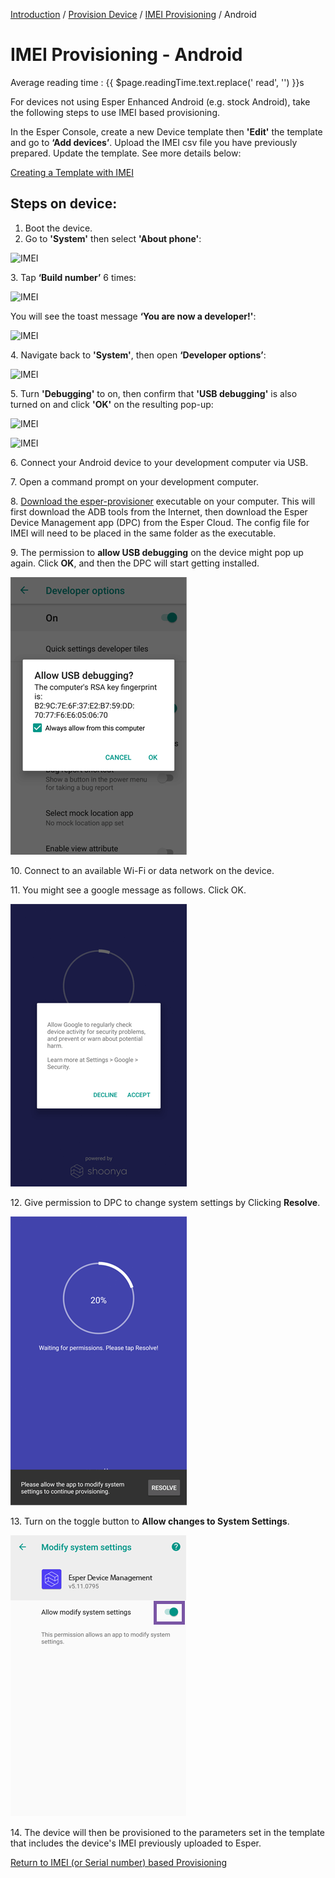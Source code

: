 [Introduction](../../../index.md) / [Provision Device](../../index.md) / [IMEI Provisioning](../index.md) / Android
# IMEI Provisioning - Android
<div class="avg-reading-time" style="margin-top: 0rem;">Average reading time : {{ $page.readingTime.text.replace(' read', '') }}s</div>

For devices not using Esper Enhanced Android (e.g. stock Android), take the following steps to use IMEI based provisioning.

In the Esper Console, create a new Device template then **'Edit'** the template and go to **‘Add devices’**. Upload the IMEI csv file you have previously prepared. Update the template. See more details below:

[Creating a Template with IMEI](../../../device-template/imei-provisioning-template/index.md)

## Steps on device:

1.  Boot the device.
2.  Go to **'System'** then select **'About phone'**:

![IMEI](https://documentation-media.s3.amazonaws.com/images/2_IMEI.width-800.png?AWSAccessKeyId=AKIAJHOTEM5S4GAN2SGA)

3\. Tap **‘Build number’** 6 times:

![IMEI](https://documentation-media.s3.amazonaws.com/images/3_IMEI.width-800.png?AWSAccessKeyId=AKIAJHOTEM5S4GAN2SGA)

You will see the toast message **‘You are now a developer!'**:

![IMEI](https://documentation-media.s3.amazonaws.com/images/4_IMEI.width-800.png?AWSAccessKeyId=AKIAJHOTEM5S4GAN2SGA)

4\. Navigate back to **'System'**, then open **‘Developer options’**:

![IMEI](https://documentation-media.s3.amazonaws.com/images/5_IMEI.width-800.png?AWSAccessKeyId=AKIAJHOTEM5S4GAN2SGA)

5\. Turn **'Debugging'** to on, then confirm that **'USB debugging'** is also turned on and click **'OK'** on the resulting pop-up:

![IMEI](https://documentation-media.s3.amazonaws.com/images/6_IMEI.width-800.png?AWSAccessKeyId=AKIAJHOTEM5S4GAN2SGA)

![IMEI](https://documentation-media.s3.amazonaws.com/images/7_IMEI.width-800.png?AWSAccessKeyId=AKIAJHOTEM5S4GAN2SGA)

6\. Connect your Android device to your development computer via USB.

7\. Open a command prompt on your development computer.

8\. [Download the esper-provisioner](../../adb-provisioning/downloadexecutable.md) executable on your computer. This will first download the ADB tools from the Internet, then download the Esper Device Management app (DPC) from the Esper Cloud. The config file for IMEI will need to be placed in the same folder as the executable.

9\. The permission to **allow USB debugging** on the device might pop up again. Click **OK**, and then the DPC will start getting installed.

![here](../../../images/5_ADB.png)

10\. Connect to an available Wi-Fi or data network on the device.

11\. You might see a google message as follows. Click OK.

![here](../../../images/9_PD.png)

12\. Give permission to DPC to change system settings by Clicking **Resolve**.

![here](../../../images/10_PD.png)

13\. Turn on the toggle button to **Allow changes to System Settings**.

![here](../../../images/11_PD.png)

14\. The device will then be provisioned to the parameters set in the template that includes the device's IMEI previously uploaded to Esper.

[Return to IMEI (or Serial number) based Provisioning](../index.md)
